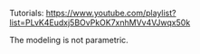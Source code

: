 
Tutorials: https://www.youtube.com/playlist?list=PLvK4Eudxj5BOvPkOK7xnhMVv4VJwqx50k

The modeling is not parametric.